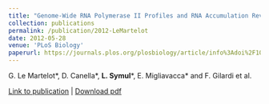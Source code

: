 ```yaml
---
title: "Genome-Wide RNA Polymerase II Profiles and RNA Accumulation Reveal Kinetics of Transcription and Associated Epigenetic Changes During Diurnal Cycles"
collection: publications
permalink: /publication/2012-LeMartelot
date: 2012-05-28
venue: 'PLoS Biology'
paperurl: https://journals.plos.org/plosbiology/article/info%3Adoi%2F10.1371%2Fjournal.pbio.1001442
---
```

G. Le Martelot\*, D. Canella\*, __L. Symul__\*, E. Migliavacca\* and F. Gilardi et al.

[Link to publication](https://journals.plos.org/plosbiology/article/info%3Adoi%2F10.1371%2Fjournal.pbio.1001442) |
[Download pdf](http://lasy.github.io/files/2012_Le_Martelot.pdf)
